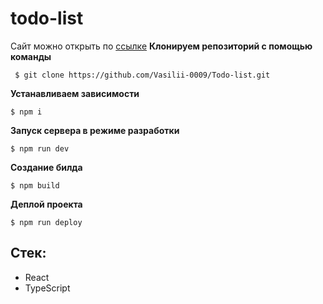 # todo-list

Сайт можно открыть по [ссылке](https://vasilii-0009.github.io/Todo-list/)
**Клонируем репозиторий c помощью команды**

```
 $ git clone https://github.com/Vasilii-0009/Todo-list.git
```

**Устанавливаем зависимости**

```
$ npm i
```

**Запуск сервера в режиме разработки**

```
$ npm run dev
```

**Создание билда**

```
$ npm build
```

**Деплой проекта**

```
$ npm run deploy
```

## Стек:

- React
- TypeScript
